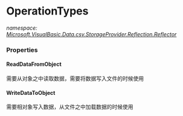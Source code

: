 ﻿# OperationTypes
_namespace: <a href="#" onClick="load('/docs/Microsoft.VisualBasic.Data.csv.StorageProvider.Reflection.Reflector/index.md')">Microsoft.VisualBasic.Data.csv.StorageProvider.Reflection.Reflector</a>_






### Properties

#### ReadDataFromObject
需要从对象之中读取数据，需要将数据写入文件的时候使用
#### WriteDataToObject
需要相对象写入数据，从文件之中加载数据的时候使用
